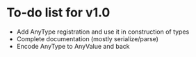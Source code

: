 # To-do list for v1.0

* Add AnyType registration and use it in construction of types
* Complete documentation (mostly serialize/parse)
* Encode AnyType to AnyValue and back
